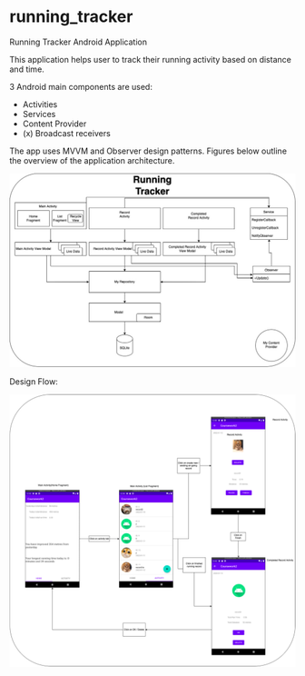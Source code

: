 # running_tracker
Running Tracker Android Application

This application helps user to track their running activity based on distance and time.

3 Android main components are used:
- Activities
- Services
- Content Provider
- (x) Broadcast receivers

The app uses MVVM and Observer design patterns. Figures below outline the overview of the application architecture.

<img src="images/architecture.png">

Design Flow:

<img src="images/workflow.png">
